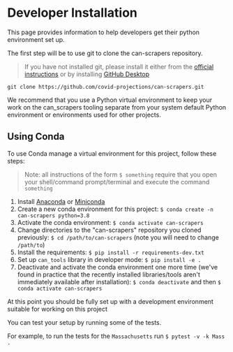 # Developer Installation

This page provides information to help developers get their python environment
set up.

The first step will be to use git to clone the can-scrapers repository.

> If you have not installed git, please install it either from the [official
> instructions](https://git-scm.com/book/en/v2/Getting-Started-Installing-Git)
> or by installing [GitHub Desktop](https://desktop.github.com/)

```shell
git clone https://github.com/covid-projections/can-scrapers.git
```

We recommend that you use a Python virtual environment to keep your work on the
can_scrapers tooling separate from your system default Python environment or
environments used for other projects.


## Using Conda

To use Conda manage a virtual environment for this project, follow these steps:

> Note: all instructions of the form `$ something` require that you open your
> shell/command prompt/terminal and execute the command `something`

1. Install [Anaconda](https://www.anaconda.com/products/individual) or
   [Miniconda](https://docs.conda.io/projects/conda/en/latest/user-guide/install/)
2. Create a new conda environment for this project: `$ conda create -n
   can-scrapers python=3.8`
3. Activate the conda environment: `$ conda activate can-scrapers`
4. Change directories to the "can-scrapers" repository you cloned previously: `$
   cd /path/to/can-scrapers` (note you will need to change `/path/to`)
5. Install the requirements: `$ pip install -r requirements-dev.txt`
6. Set up `can_tools` library in developer mode: `$ pip install -e .`
7. Deactivate and activate the conda environment one more time (we've found in
   practice that the recently installed libraries/tools aren't immediately
   available after installation): `$ conda deactivate` and then `$ conda
   activate can-scrapers`


At this point you should be fully set up with a development environment suitable
for working on this project

You can test your setup by running some of the tests.

For example, to run the tests for the `Massachusetts` run `$ pytest -v -k Mass .`
